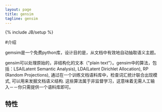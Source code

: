 ```yaml
---
layout: page
title: gensim 
tagline: gensim 
---
```

{% include JB/setup %}



#介绍

gemsim是一个免费python库，设计目的是，从文档中有效地自动抽取语义主题。

gensim可以处理原始的，非结构化的文本（"plain text"）。gensim中的算法，包括：LSA(Latent Semantic Analysis), LDA(Latent Dirichlet Allocation), RP (Random Projections), 通过在一个训练文档语料库中，检查词汇统计联合出现模式, 可以用来发掘文档语义结构. 这些算法属于非监督学习，这意味着无需人工输入－－你只需提供一个语料库即可。

## 特性

